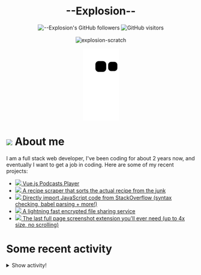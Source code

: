 # <div align="center">--Explosion--</div>

<div align=center>
  
![--Explosion's GitHub followers](https://img.shields.io/github/followers/Explosion-Scratch?color=00bbbb&style=for-the-badge&logo=github&logoColor=fff) 
![GitHub visitors](https://visitor-badge-reloaded.herokuapp.com/badge?page_id=explosion-scratch.visitor.badge.reloaded&color=00bbbb&style=for-the-badge&logo=github)

</div>

<p align=center><img align="center" src="https://github-readme-streak-stats.herokuapp.com/?user=explosion-scratch&" alt="explosion-scratch" /></p>
<p align=center><img align="center" src="https://raw.githubusercontent.com/Explosion-Scratch/Explosion-scratch/a407529eda6cf7c81265dae00a6eab19d1597632/github-contribution-grid-snake.svg" /></p>

<h1><img src="https://api.iconify.design/noto-v1:beaming-face-with-smiling-eyes.svg" width="25ch"> About me</h1>
  <p>I am a full stack web developer, I've been coding for about 2 years now, and eventually I want to get a job in coding. Here are some of my recent projects:</p>

  <ul>
     <li><a href="https://github.com/explosion-scratch/podcasts_player"><img src="https://api.iconify.design/noto-v1:musical-notes.svg"> Vue.js Podcasts Player</a></li>
     <li><a href="https://github.com/explosion-scratch/recipes/"><img src="https://api.iconify.design/noto-v1:face-savoring-food.svg"> A recipe scraper that sorts the actual recipe from the junk</a></li>
     <li><a href="https://github.com/explosion-scratch/stackoverflow_import/"><img src="https://api.iconify.design/noto-v1:man-technologist-medium-light-skin-tone.svg"> Directly import JavaScript code from StackOverflow (syntax checking, babel parsing + more!)</a></li>
     <li><a href="https://github.com/explosion-scratch/ondrop/"><img src="https://api.iconify.design/noto-v1:cloud-with-lightning.svg"> A lightning fast encrypted file sharing service</a></li>
     <li><a href="https://github.com/explosion-scratch/screenshot_extension/"><img src="https://api.iconify.design/noto-v1:computer-mouse.svg"> The last full page screenshot extension you'll ever need (up to 4x size, no scrolling)</a></li>
  </ul>
  
  # Some recent activity


<details><summary>Show activity!</summary>
<ul>
<li><p>1 hour, 6 minutes ago – Commented in <a href="https://github.com/JamesCoyle/DownloadsExtension/issues/21#issuecomment-1112624508">JamesCoyle/DownloadsExtension</a><blockquote>Wait can t you just do this with the chrome downloads API Is it not implemented or is it impossible </blockquote></p></li>
<li><p>3 hours, 47 minutes ago – <a href="https://github.com/Explosion-Scratch/htmlifycli/commit/16a75f31dbb0f42975dbf619d7ad85c76809dd7d"><code>16a75f3</code></a>– v1.2.8 - Search for projects (<a href="https://github.com/Explosion-Scratch/htmlifycli">Explosion-Scratch/htmlifycli</a>)</p></li>
<li><p>6 hours, 15 minutes ago – <a href="https://github.com/Explosion-Scratch/htmlifycli/commit/86fb5873445bb74d1702554029b975d7dfe20dee"><code>86fb587</code></a>– Lol whoops (<a href="https://github.com/Explosion-Scratch/htmlifycli">Explosion-Scratch/htmlifycli</a>)</p></li>
<li><p>6 hours, 31 minutes ago – <a href="https://github.com/Explosion-Scratch/htmlifycli/commit/fdd3f0f3dd26f95cddd514fba0370367400fc240"><code>fdd3f0f</code></a>– v1.2.6 - Chunking (<a href="https://github.com/Explosion-Scratch/htmlifycli">Explosion-Scratch/htmlifycli</a>)</p></li>
<li><p>7 hours, 52 minutes ago – Commented in <a href="https://github.com/Explosion-Scratch/Explosion-scratch/issues/7#issuecomment-1112219553">Explosion-Scratch/Explosion-scratch</a><blockquote>Reply in the next 30 seconds or i close</blockquote></p></li>
<li><p>7 hours, 52 minutes ago – Commented in <a href="https://github.com/Explosion-Scratch/Explosion-scratch/issues/8#issuecomment-1112219208">Explosion-Scratch/Explosion-scratch</a><blockquote>Here s the action https github com Explosion Scratch Explosion scratch blob 1c1d73d5372f0202c00add3235fbab8bf503a471 github workflows snake yml </blockquote></p></li>
<li><p>7 hours, 54 minutes ago – <a href="https://github.com/Explosion-Scratch/Explosion-scratch/commit/0643b5e55bfe8592b35b4ca5b7d4146e1c669b6f"><code>0643b5e</code></a>– Oops (<a href="https://github.com/Explosion-Scratch/Explosion-scratch">Explosion-Scratch/Explosion-scratch</a>)</p></li>
<li><p>7 hours, 55 minutes ago – <a href="https://github.com/Explosion-Scratch/Explosion-scratch/commit/cc1fc5dea31684c4d7bcb3e9afb105a5d083ad6b"><code>cc1fc5d</code></a>– Update start.md (<a href="https://github.com/Explosion-Scratch/Explosion-scratch">Explosion-Scratch/Explosion-scratch</a>)</p></li>
<li><p>7 hours, 55 minutes ago – <a href="https://github.com/Explosion-Scratch/Explosion-scratch/commit/1965d087f83f131d2184120c9b15d5a6cbe67a1e"><code>1965d08</code></a>– Update snake.yml (<a href="https://github.com/Explosion-Scratch/Explosion-scratch">Explosion-Scratch/Explosion-scratch</a>)</p></li>
<li><p>7 hours, 56 minutes ago – <a href="https://github.com/Explosion-Scratch/Explosion-scratch/commit/f31c30e71f36236159ea058ce32225a62a558a5c"><code>f31c30e</code></a>– Update update.yml (<a href="https://github.com/Explosion-Scratch/Explosion-scratch">Explosion-Scratch/Explosion-scratch</a>)</p></li>
<li><p>7 hours, 57 minutes ago – <a href="https://github.com/Explosion-Scratch/Explosion-scratch/commit/c4a864b5951019d57d4382d5d79f152f7e908852"><code>c4a864b</code></a>– lol stupid node-fetch (<a href="https://github.com/Explosion-Scratch/Explosion-scratch">Explosion-Scratch/Explosion-scratch</a>)</p></li>
<li><p>7 hours, 59 minutes ago – <a href="https://github.com/Explosion-Scratch/Explosion-scratch/commit/b274c3ef3a80fdceef0eaeac9ac4a7c5b5173f9e"><code>b274c3e</code></a>– Create update.yml (<a href="https://github.com/Explosion-Scratch/Explosion-scratch">Explosion-Scratch/Explosion-scratch</a>)</p></li>
<li><p>8 hours ago – Commented in <a href="https://github.com/Explosion-Scratch/Explosion-scratch/issues/7#issuecomment-1112210233">Explosion-Scratch/Explosion-scratch</a><blockquote>Hi</blockquote></p></li>
<li><p>8 hours ago – Commented in <a href="https://github.com/Explosion-Scratch/Explosion-scratch/issues/8#issuecomment-1112210142">Explosion-Scratch/Explosion-scratch</a><blockquote>Check out the github action</blockquote></p></li>
<li><p>8 hours ago – <a href="https://github.com/Explosion-Scratch/Explosion-scratch/commit/48f8c80abc61c04ab9c575d36d1658f5080eeac1"><code>48f8c80</code></a>– Update start.md (<a href="https://github.com/Explosion-Scratch/Explosion-scratch">Explosion-Scratch/Explosion-scratch</a>)</p></li>
<li><p>20 hours, 8 minutes ago – Commented in <a href="https://github.com/JamesCoyle/DownloadsExtension/pull/23#issuecomment-1111637431">JamesCoyle/DownloadsExtension</a><blockquote>Fixes 22 </blockquote></p></li>
<li><p>20 hours, 9 minutes ago – opened a <a href="https://github.com/JamesCoyle/DownloadsExtension/pull/23">pull request</a> in <a href="https://github.com/JamesCoyle/DownloadsExtension">JamesCoyle/DownloadsExtension</a></p></li>
<li><p>20 hours, 9 minutes ago – <a href="https://github.com/Explosion-Scratch/DownloadsExtension/commit/0ef056a402eed86e4f47c00dd430272931dde425"><code>0ef056a</code></a>– Add keyboard shortcut to open downloads (<a href="https://github.com/Explosion-Scratch/DownloadsExtension">Explosion-Scratch/DownloadsExtension</a>)</p></li>

<li><p>1 day, 12 minutes ago – Commented in <a href="https://github.com/darobin/notion-backup/issues/13#issuecomment-1111496140">darobin/notion-backup</a><blockquote>THANK YOU It took forever to find this and 6 whole days of my notion workspace not being backed up </blockquote></p></li>
<li><p>1 day, 1 hour, 2 minutes ago – <a href="https://github.com/Explosion-Scratch/userscripts/commit/5312d9ebce179f72dc905527c8300c74d96b1667"><code>5312d9e</code></a>– Update Discord_DontDelete.user.js (<a href="https://github.com/Explosion-Scratch/userscripts">Explosion-Scratch/userscripts</a>)</p></li>
<li><p>3 days, 8 hours, 52 minutes ago – <a href="https://github.com/Bijoujs/Bijou.js/commit/da0f6afb4ac1c2e9a338c3bff2d5d840a5b3ac20"><code>da0f6af</code></a>– Bump eslint from 8.13.0 to 8.14.0 (#360) (<a href="https://github.com/Bijoujs/Bijou.js">Bijoujs/Bijou.js</a>)</p></li>
<li><p>3 days, 8 hours, 52 minutes ago – Merged a <a href="https://github.com/Bijoujs/Bijou.js/pull/360">pull request</a> in <a href="https://github.com/Bijoujs/Bijou.js">Bijoujs/Bijou.js</a></p></li>
<li><p>3 days, 22 hours, 49 minutes ago – <a href="https://github.com/Explosion-Scratch/htmlifycli/commit/7b2aaae5fb05edc73f0ec4be83ba3f08f4e45c3a"><code>7b2aaae</code></a>– v1.2.5 - Catch error (<a href="https://github.com/Explosion-Scratch/htmlifycli">Explosion-Scratch/htmlifycli</a>)</p></li>
</ul>
</details>

